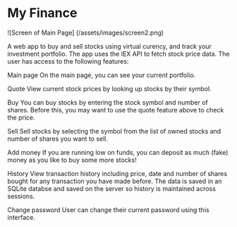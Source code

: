 # My Finance

![Screen of Main Page] (/assets/images/screen2.png)

A web app to buy and sell stocks using virtual curency, and track your investment portfolio. The app uses the IEX API to fetch stock price data.
The user has access to the following features:

Main page
On the main page, you can see your current portfolio.

Quote
View current stock prices by looking up stocks by their symbol.

Buy
You can buy stocks by entering the stock symbol and number of shares. Before this, you may want to use the quote feature above to check the price.

Sell
Sell stocks by selecting the symbol from the list of owned stocks and number of shares you want to sell.

Add money
If you are running low on funds, you can deposit as much (fake) money as you like to buy some more stocks!

History
View transaction history including price, date and number of shares bought for any transaction you have made before. The data is saved in an SQLite databse and saved on the server so history is maintained across sessions.

Change password
User can change their current password using this interface.

